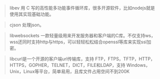 >libev  用 C 写的高性能多功能事件循环库，很多开源软件，比如nodejs就是使用其实现基础功能。

>cjson 处理json。

>libwebsockets 一款轻量级用来开发服务器和客户端的C库。不仅支持ws，wss还同时支持http与https，可以轻轻松松结合openssl等库来实现ssl加密。

>libcurl是一个开源的客户端url传输库，支持 FTP，FTPS，TFTP，HTTP，HTTPS，GOPHER，TELNET，DICT，FILE和LDAP，支持 Windows，Unix，Linux等平台，简单易用，且库文件占用空间不到200K